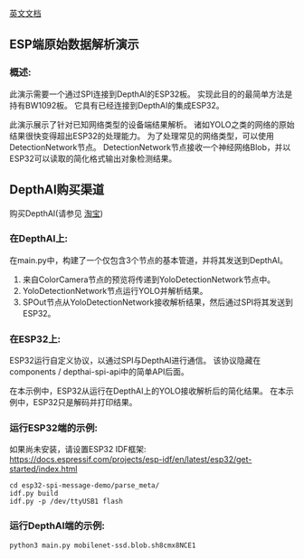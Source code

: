 [英文文档](README.md)

## ESP端原始数据解析演示

### 概述:
此演示需要一个通过SPI连接到DepthAI的ESP32板。 实现此目的的最简单方法是持有BW1092板。 它具有已经连接到DepthAI的集成ESP32。

此演示展示了针对已知网络类型的设备端结果解析。 诸如YOLO之类的网络的原始结果很快变得超出ESP32的处理能力。 为了处理常见的网络类型，可以使用DetectionNetwork节点。 DetectionNetwork节点接收一个神经网络Blob，并以ESP32可以读取的简化格式输出对象检测结果。

## DepthAI购买渠道

购买DepthAI(请参见 [淘宝](https://item.taobao.com/item.htm?id=626257175462))

### 在DepthAI上:
在main.py中，构建了一个仅包含3个节点的基本管道，并将其发送到DepthAI。
1. 来自ColorCamera节点的预览将传递到YoloDetectionNetwork节点中。
2. YoloDetectionNetwork节点运行YOLO并解析结果。
3. SPOut节点从YoloDetectionNetwork接收解析结果，然后通过SPI将其发送到ESP32。

### 在ESP32上:
ESP32运行自定义协议，以通过SPI与DepthAI进行通信。 该协议隐藏在components / depthai-spi-api中的简单API后面。

在本示例中，ESP32从运行在DepthAI上的YOLO接收解析后的简化结果。 在本示例中，ESP32只是解码并打印结果。

### 运行ESP32端的示例:
如果尚未安装，请设置ESP32 IDF框架:
https://docs.espressif.com/projects/esp-idf/en/latest/esp32/get-started/index.html

```
cd esp32-spi-message-demo/parse_meta/
idf.py build
idf.py -p /dev/ttyUSB1 flash
```

### 运行DepthAI端的示例:
`python3 main.py mobilenet-ssd.blob.sh8cmx8NCE1`
